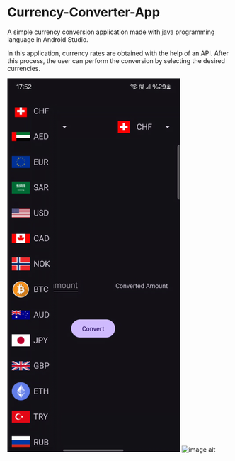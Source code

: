# Currency-Converter-App
A simple currency conversion application made with java programming language in Android Studio.

In this application, currency rates are obtained with the help of an API. After this process, the user can perform the conversion by selecting the desired currencies.

![image alt](https://github.com/ekingunusen01/Currency-Converter-App/blob/main/currency%20converter%20main.png?raw=true)
![image alt]()
